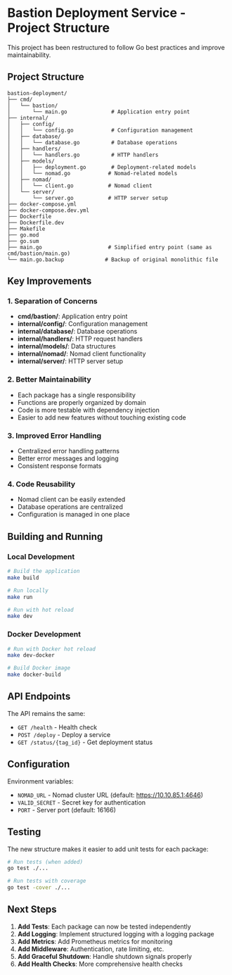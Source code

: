 # Bastion Deployment Service - Project Structure

This project has been restructured to follow Go best practices and improve maintainability.

## Project Structure

```
bastion-deployment/
├── cmd/
│   └── bastion/
│       └── main.go              # Application entry point
├── internal/
│   ├── config/
│   │   └── config.go            # Configuration management
│   ├── database/
│   │   └── database.go          # Database operations
│   ├── handlers/
│   │   └── handlers.go          # HTTP handlers
│   ├── models/
│   │   ├── deployment.go        # Deployment-related models
│   │   └── nomad.go            # Nomad-related models
│   ├── nomad/
│   │   └── client.go           # Nomad client
│   └── server/
│       └── server.go           # HTTP server setup
├── docker-compose.yml
├── docker-compose.dev.yml
├── Dockerfile
├── Dockerfile.dev
├── Makefile
├── go.mod
├── go.sum
├── main.go                     # Simplified entry point (same as cmd/bastion/main.go)
└── main.go.backup             # Backup of original monolithic file
```

## Key Improvements

### 1. **Separation of Concerns**
- **cmd/bastion/**: Application entry point
- **internal/config/**: Configuration management
- **internal/database/**: Database operations
- **internal/handlers/**: HTTP request handlers
- **internal/models/**: Data structures
- **internal/nomad/**: Nomad client functionality
- **internal/server/**: HTTP server setup

### 2. **Better Maintainability**
- Each package has a single responsibility
- Functions are properly organized by domain
- Code is more testable with dependency injection
- Easier to add new features without touching existing code

### 3. **Improved Error Handling**
- Centralized error handling patterns
- Better error messages and logging
- Consistent response formats

### 4. **Code Reusability**
- Nomad client can be easily extended
- Database operations are centralized
- Configuration is managed in one place

## Building and Running

### Local Development
```bash
# Build the application
make build

# Run locally
make run

# Run with hot reload
make dev
```

### Docker Development
```bash
# Run with Docker hot reload
make dev-docker

# Build Docker image
make docker-build
```

## API Endpoints

The API remains the same:

- `GET /health` - Health check
- `POST /deploy` - Deploy a service
- `GET /status/{tag_id}` - Get deployment status

## Configuration

Environment variables:
- `NOMAD_URL` - Nomad cluster URL (default: https://10.10.85.1:4646)
- `VALID_SECRET` - Secret key for authentication
- `PORT` - Server port (default: 16166)

## Testing

The new structure makes it easier to add unit tests for each package:

```bash
# Run tests (when added)
go test ./...

# Run tests with coverage
go test -cover ./...
```

## Next Steps

1. **Add Tests**: Each package can now be tested independently
2. **Add Logging**: Implement structured logging with a logging package
3. **Add Metrics**: Add Prometheus metrics for monitoring
4. **Add Middleware**: Authentication, rate limiting, etc.
5. **Add Graceful Shutdown**: Handle shutdown signals properly
6. **Add Health Checks**: More comprehensive health checks

